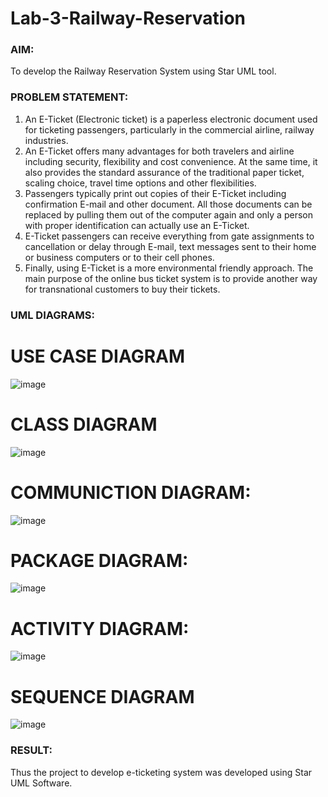# Lab-3-Railway-Reservation

### AIM:
To develop the Railway Reservation System using Star UML tool.
### PROBLEM STATEMENT:
1. An E-Ticket (Electronic ticket) is a paperless electronic document used for ticketing
passengers, particularly in the commercial airline, railway industries.
2. An E-Ticket offers many advantages for both travelers and airline including security,
flexibility and cost convenience. At the same time, it also provides the standard assurance of
the traditional paper ticket, scaling choice, travel time options and other flexibilities.
3. Passengers typically print out copies of their E-Ticket including confirmation E-mail
and other document. All those documents can be replaced by pulling them out of the computer
again and only a person with proper identification can actually use an E-Ticket.
4. E-Ticket passengers can receive everything from gate assignments to cancellation or
delay through E-mail, text messages sent to their home or business computers or to their cell
phones.
5. Finally, using E-Ticket is a more environmental friendly approach. The main purpose
of the online bus ticket system is to provide another way for transnational customers to buy
their tickets.
### UML DIAGRAMS:
# USE CASE DIAGRAM
![image](https://github.com/user-attachments/assets/e2af5585-2d67-43f8-bcec-e819d2f11ed8)
# CLASS DIAGRAM
![image](https://github.com/user-attachments/assets/2da7011d-f141-4da6-80bc-a8c255f6b03a)
# COMMUNICTION DIAGRAM:
![image](https://github.com/user-attachments/assets/bfa7291b-7c83-4815-adbd-98ded8fd2190)
# PACKAGE DIAGRAM:
![image](https://github.com/user-attachments/assets/0f74453f-7b82-456f-bc08-bfc6a7fe9782)
# ACTIVITY DIAGRAM:
![image](https://github.com/user-attachments/assets/389cbbc9-0156-4ea6-a745-5534f25a679c)
# SEQUENCE DIAGRAM
![image](https://github.com/user-attachments/assets/eaee3d90-7d5d-48d9-8692-707277aaae4e)



### RESULT:
Thus the project to develop e-ticketing system was developed using Star UML Software.
